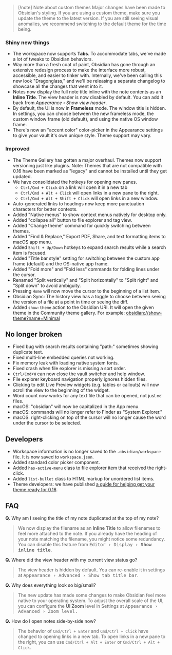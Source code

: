 > [!note] Note about custom themes
> Major changes have been made to Obsidian's styling. If you are using a custom theme, make sure you update the theme to the latest version. If you are still seeing visual anomalies, we recommend switching to the default theme for the time being.

### Shiny new things

- The workspace now supports **Tabs**. To accommodate tabs, we've made a lot of tweaks to Obsidian behaviors.
- Way more than a fresh coat of paint, Obsidian has gone through an extensive redesign process to make the interface more robust, accessible, and easier to tinker with. Internally, we've been calling this new look "Dragonglass," and we'll be releasing a separate changelog to showcase all the changes that went into it.
- Notes now display the full note title inline with the note contents as an **Inline Title**. The view header is now disabled by default. You can add it back from *Appearance › Show view header*.
- By default, the UI is now in **Frameless** mode. The window title is hidden. In settings, you can choose between the new frameless mode, the custom window frame (old default), and using the native OS window frame.
- There's now an "accent color" color-picker in the Appearance settings to give your vault it's own unique style. Theme support may vary.

### Improved

- The Theme Gallery has gotten a major overhaul. Themes now support versioning just like plugins. Note: Themes that are not compatible with 0.16 have been marked as "legacy" and cannot be installed until they get updated.
- We have consolidated the hotkeys for opening new panes.
	- `Ctrl/Cmd + Click` on a link will open it in a new tab
	- `Ctrl/Cmd + Alt + Click` will open links in a new pane to the right.
	- `Ctrl/Cmd + Alt + Shift + Click` will open links in a new window.
- Auto-generated links to headings now keep more punctuation characters for better contexts.
- Added "Native menus" to show context menus natively for desktop only.
- Added "collapse all" button to file explorer and tag view.
- Added "Change theme" command for quickly switching between themes.
- Added "Find & Replace," Export PDF, Share, and text formatting items to macOS app menu.
- Added `Shift + Up/Down` hotkeys to expand search results while a search item is focused.
- Added "Title bar style" setting for switching between the custom app frame (default) and the OS-native app frame.
- Added "Fold more" and "Fold less" commands for folding lines under the cursor.
- Renamed "Split vertically" and "Split horizontally" to "Split right" and "Split down" to avoid ambiguity.
- Pressing `Home` will now move the cursor to the beginning of a list item.
- Obsidian Sync: The history view has a toggle to choose between seeing the version of a file at a point in time or seeing the diff.
- Added `show-theme` action to the Obsidian URI. It will open the given theme in the Community theme gallery. For example: <obsidian://show-theme?name=Minimal>

## No longer broken

- Fixed bug with search results containing "path:" sometimes showing duplicate text.
- Fixed multi-line embedded queries not working.
- Fix memory leak with loading native system fonts.
- Fixed crash when file explorer is missing a sort order.
- `Ctrl/Cmd+W` can now close the vault switcher and help window.
- File explorer keyboard navigation properly ignores hidden files.
- Clicking to edit Live Preview widgets (e.g. tables or callouts) will now scroll the view to the beginning of the widget.
- Word count now works for any text file that can be opened, not just `md` files.
- macOS: "obsidian" will now be capitalized in the App menu.
- macOS: commands will no longer refer to Finder as "System Explorer."
- macOS: right-clicking on top of the cursor will no longer cause the word under the cursor to be selected.

## Developers

- Workspace information is no longer saved to the `.obsidian/workspace` file. It is now saved to `workspace.json`.
- Added standard color picker component.
- Added `has-active-menu` class to file explorer item that received the right-click.
- Added `list-bullet` class to HTML markup for unordered list items.
- Theme developers: we have published [a guide for helping get your theme ready for 0.16](https://forum.obsidian.md/t/0-16-0-theme-migration-guide/42537).

## FAQ

**Q.** Why am I seeing the title of my note duplicated at the top of my note?

> We now display the filename as an **Inline Title** to allow filenames to feel more attached to the note. If you already have the heading of your note matching the filename, you might notice some redundancy. You can disable this feature  from <kbd>Editor › Display › **Show inline title**</kbd>.

**Q.** Where did the view header with my current view status go?

> The view header is hidden by default. You can re-enable it in settings at <kbd>Appearance › Advanced › Show tab title bar</kbd>.

**Q.** Why does everything look so big/small?

> The new update has made some changes to make Obsidian feel more native to your operating system. To adjust the overall scale of the UI, you can configure the **UI Zoom** level in Settings at <kbd>Appearance › Advanced › Zoom level</kdb>.

**Q.** How do I open notes side-by-side now?

> The behavior of `Cmd/Ctrl + Enter` and `Cmd/Ctrl + Click` have changed to opening links in a new tab. To open links in a new pane to the right, you can use `Cmd/Ctrl + Alt + Enter` or `Cmd/Ctrl + Alt + Click`.
